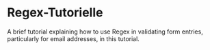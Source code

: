 # Regex-Tutorielle
A brief tutorial explaining how to use Regex in validating form entries, particularly for email addresses, in this tutorial.
